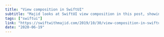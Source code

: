 ```yaml
---
title: "View composition in SwiftUI"
subtitle: "Majid looks at SwiftUI view composition in this post, showing us three ways of structuring our code to make it more reusable and maintainable."
tags: ["swiftui"]
link: "https://swiftwithmajid.com/2019/10/30/view-composition-in-swiftui/"
date: "2020-06-19"
---
```

